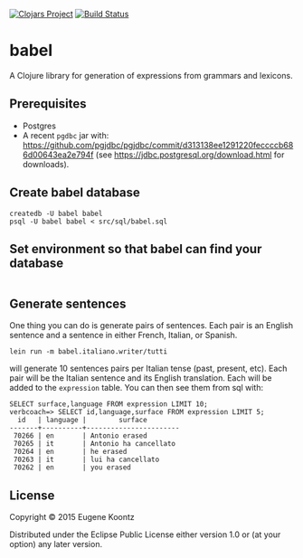 [![Clojars Project](http://clojars.org/babel/latest-version.svg)](http://clojars.org/babel)
[![Build Status](https://secure.travis-ci.org/ekoontz/babel.png?branch=master)](http://travis-ci.org/ekoontz/babel)

# babel

A Clojure library for generation of expressions from grammars and
lexicons.

## Prerequisites

- Postgres
- A recent `pgdbc` jar with: https://github.com/pgjdbc/pgjdbc/commit/d313138ee1291220feccccb686d00643ea2e794f
(see https://jdbc.postgresql.org/download.html for downloads).

## Create babel database

```createuser babel
createdb -U babel babel
psql -U babel babel < src/sql/babel.sql
```

## Set environment so that babel can find your database

```export DATABASE_URL="postgres://verbcoach@localhost/verbcoach"
```

## Generate sentences

One thing you can do is generate pairs of sentences. Each pair is an
English sentence and a sentence in either French, Italian, or Spanish.

`lein run -m babel.italiano.writer/tutti`

will generate 10 sentences pairs per Italian tense (past, present,
etc). Each pair will be the Italian sentence and its English
translation. Each will be added to the `expression` table. You can then
see them from sql with:

```psql -U babel babel
SELECT surface,language FROM expression LIMIT 10;
verbcoach=> SELECT id,language,surface FROM expression LIMIT 5;
  id   | language |        surface
-------+----------+-----------------------
 70266 | en       | Antonio erased
 70265 | it       | Antonio ha cancellato
 70264 | en       | he erased
 70263 | it       | lui ha cancellato
 70262 | en       | you erased
```

## License

Copyright © 2015 Eugene Koontz

Distributed under the Eclipse Public License either version 1.0 or (at
your option) any later version.
